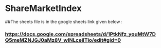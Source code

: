 # ShareMarketIndex
##The sheets file is in the google sheets link given below : 
### https://docs.google.com/spreadsheets/d/1PtkNfz_youMtW7DQ5meMZNJGJ0aMz8V_wINLceilTjo/edit#gid=0

